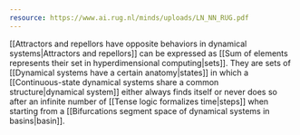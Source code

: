 ```yaml
---
resource: https://www.ai.rug.nl/minds/uploads/LN_NN_RUG.pdf
---
```


[[Attractors and repellors have opposite behaviors in dynamical systems|Attractors and repellors]] can be expressed as [[Sum of elements represents their set in hyperdimensional computing|sets]]. They are sets of [[Dynamical systems have a certain anatomy|states]] in which a [[Continuous-state dynamical systems share a common structure|dynamical system]] either always finds itself or never does so after an infinite number of [[Tense logic formalizes time|steps]] when starting from a [[Bifurcations segment space of dynamical systems in basins|basin]].